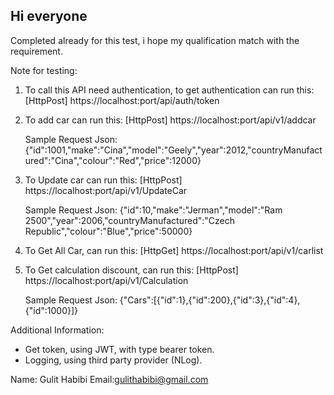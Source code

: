 ## Hi everyone

Completed already for this test, i hope my qualification match with the requirement.

Note for testing:
1. To call this API need authentication, to get authentication can run this:
   [HttpPost]
   https://localhost:port/api/auth/token
   
2. To add car can run this:
   [HttpPost]
   https://localhost:port/api/v1/addcar
   
   Sample Request Json:
   {"id":1001,"make":"Cina","model":"Geely","year":2012,"countryManufactured":"Cina","colour":"Red","price":12000}

3. To Update car can run this:
   [HttpPost]
   https://localhost:port/api/v1/UpdateCar
   
   Sample Request Json:
   {"id":10,"make":"Jerman","model":"Ram 2500","year":2006,"countryManufactured":"Czech Republic","colour":"Blue","price":50000}

4. To Get All Car, can run this:
   [HttpGet]
   https://localhost:port/api/v1/carlist
   
5. To Get calculation discount, can run this:
   [HttpPost]
   https://localhost:port/api/v1/Calculation
   
   Sample Request Json:
   {"Cars":[{"id":1},{"id":200},{"id":3},{"id":4},{"id":1000}]}
   
   
Additional Information:
- Get token, using JWT, with type bearer token.
- Logging, using third party provider (NLog).
   
   
Name: Gulit Habibi
Email:gulithabibi@gmail.com